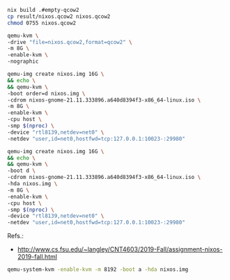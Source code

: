 
```bash
nix build .#empty-qcow2
cp result/nixos.qcow2 nixos.qcow2
chmod 0755 nixos.qcow2

qemu-kvm \
-drive "file=nixos.qcow2,format=qcow2" \
-m 8G \
-enable-kvm \
-nographic
```


```bash
qemu-img create nixos.img 16G \
&& echo \
&& qemu-kvm \
-boot order=d nixos.img \
-cdrom nixos-gnome-21.11.333896.a640d8394f3-x86_64-linux.iso \
-m 8G \
-enable-kvm \
-cpu host \
-smp $(nproc) \
-device "rtl8139,netdev=net0" \
-netdev "user,id=net0,hostfwd=tcp:127.0.0.1:10023-:29980"
```


```bash
qemu-img create nixos.img 16G \
&& echo \
&& qemu-kvm \
-boot d \
-cdrom nixos-gnome-21.11.333896.a640d8394f3-x86_64-linux.iso \
-hda nixos.img \
-m 8G \
-enable-kvm \
-cpu host \
-smp $(nproc) \
-device "rtl8139,netdev=net0" \
-netdev "user,id=net0,hostfwd=tcp:127.0.0.1:10023-:29980"
```
Refs.:
- http://www.cs.fsu.edu/~langley/CNT4603/2019-Fall/assignment-nixos-2019-fall.html

```bash
qemu-system-kvm -enable-kvm -m 8192 -boot a -hda nixos.img
```


